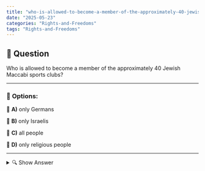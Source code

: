 ```yaml
---
title: "who-is-allowed-to-become-a-member-of-the-approximately-40-jewish-maccabi-sports-clubs"
date: "2025-05-23"
categories: "Rights-and-Freedoms"
tags: "Rights-and-Freedoms"
---
```


## 📌 **Question**

Who is allowed to become a member of the approximately 40 Jewish Maccabi sports clubs?



---

### 📝 **Options:**

🔘 **A)** only Germans

🔘 **B)** only Israelis

🔘 **C)** all people

🔘 **D)** only religious people

---

<details>
  <summary>🔍 Show Answer</summary>

  <p>
💡  <b>Correct Answer:</b>  c
  </p>
  <p>
    📖<b>Explanation:</b>
    
  </p>
</details>
